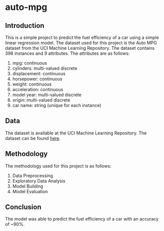 # auto-mpg

## Introduction
This is a simple project to predict the fuel efficiency of a car using a simple linear regression model. The dataset used for this project is the Auto MPG dataset from the UCI Machine Learning Repository. The dataset contains 398 instances and 9 attributes. The attributes are as follows:

1. mpg: continuous
2. cylinders: multi-valued discrete
3. displacement: continuous
4. horsepower: continuous
5. weight: continuous
6. acceleration: continuous
7. model year: multi-valued discrete
8. origin: multi-valued discrete
9. car name: string (unique for each instance)

## Data
The dataset is available at the UCI Machine Learning Repository. The dataset can be found [here](https://archive.ics.uci.edu/ml/datasets/auto+mpg).

## Methodology
The methodology used for this project is as follows:
1. Data Preprocessing
2. Exploratory Data Analysis
3. Model Building
4. Model Evaluation

## Conclusion
The model was able to predict the fuel efficiency of a car with an accuracy of ~90%.